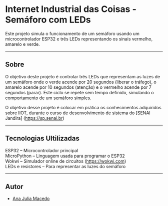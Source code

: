# Internet Industrial das Coisas - Semáforo com LEDs
Este projeto simula o funcionamento de um semáforo usando um microcontrolador ESP32 e três LEDs representando os sinais vermelho, amarelo e verde.

---
## Sobre
O objetivo deste projeto é controlar três LEDs que representam as luzes de um semáforo onde o verde acende por 20 segundos (liberar o tráfego), o amarelo acende por 10 segundos (atenção) e o vermelho acende por 7 segundos (parar).
Este ciclo se repete sem tempo definido, simulando o comportamento de um semáforo simples.


O objetivo desse projeto é colocar em prática os conhecimentos adquiridos sobre IIOT, durante o curso de desenvolvimento de sistema do [SENAI Jandira] (https://sp.senai.br)

---
## Tecnologias Ultilizadas 
ESP32 – Microcontrolador principal  
MicroPython – Linguagem usada para programar o ESP32  
Wokwi – Simulador online de circuitos (https://wokwi.com)  
LEDs e resistores – Para representar as luzes do semáforo  

---
## Autor
- [Ana Julia Macedo](www.linkedin.com/in/ana-júlia-macedo-157990308)
